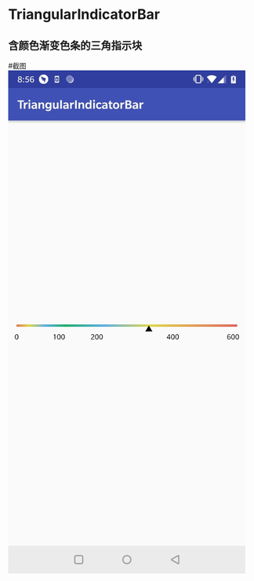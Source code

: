 # TriangularIndicatorBar
含颜色渐变色条的三角指示块
-------------------------------------------------------------------
#截图
![](https://github.com/PGStu/TriangularIndicatorBar/blob/master/screenshot/1.jpg)

